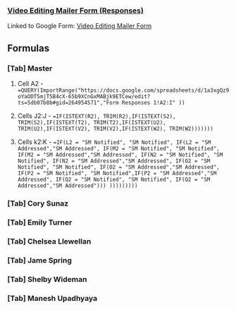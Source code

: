 ### [Video Editing Mailer Form (Responses)](https://docs.google.com/spreadsheets/d/1a3xgQz9oYaODT5mjT5B4cX-65b9XCnGxMABjk9ETCew/edit#gid=1235288961)


Linked to Google Form: [Video Editing Mailer Form](https://docs.google.com/forms/d/e/1FAIpQLSe8E5jPB79x-8maTPPbFIm5DOgMAB0QmNgnr9bEDxTHRcyZog/viewform)

## Formulas

### [Tab] Master
1. Cell A2 -  `=QUERY(ImportRange("https://docs.google.com/spreadsheets/d/1a3xgQz9oYaODT5mjT5B4cX-65b9XCnGxMABjk9ETCew/edit?ts=5db07b8b#gid=264954571","Form Responses 1!A2:I" ))`

2. Cells J2:J - `=IF(ISTEXT(R2), TRIM(R2),IF(ISTEXT(S2), TRIM(S2),IF(ISTEXT(T2), TRIM(T2),IF(ISTEXT(U2), TRIM(U2),IF(ISTEXT(V2), TRIM(V2),IF(ISTEXT(W2), TRIM(W2)))))))`

3. Cells k2:K - `=IF(L2 = "SM Notified", "SM Notified", IF(L2 = "SM Addressed","SM Addressed", IF(M2 = "SM Notified", "SM Notified", IF(M2 = "SM Addressed","SM Addressed", IF(N2 = "SM Notified", "SM Notified", IF(N2 = "SM Addressed","SM Addressed", IF(O2 = "SM Notified", "SM Notified", IF(O2 = "SM Addressed","SM Addressed", IF(P2 = "SM Notified", "SM Notified",IF(P2 = "SM Addressed","SM Addressed", IF(Q2 = "SM Notified", "SM Notified", IF(Q2 = "SM Addressed","SM Addressed"))) )))))))))`

### [Tab] Cory Sunaz


### [Tab] Emily Turner


### [Tab] Chelsea Llewellan


### [Tab] Jame Spring


### [Tab] Shelby Wideman


### [Tab] Manesh Upadhyaya




